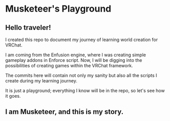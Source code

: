 # Musketeer's Playground

## Hello traveler! 

I created this repo to document my journey of learning world creation for VRChat.

I am coming from the Enfusion engine, where I was creating simple gameplay addons in Enforce script. Now, I will be digging into the possibilities of creating games within the VRChat framework.

The commits here will contain not only my sanity but also all the scripts I create during my learning journey.

It is just a playground; everything I know will be in the repo, so let's see how it goes.

## I am Musketeer, and this is my story.
